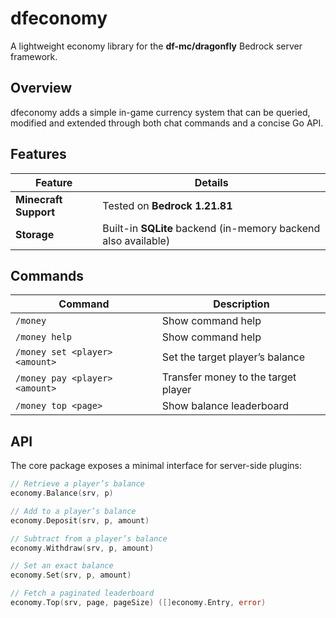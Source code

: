 # dfeconomy

A lightweight economy library for the **df-mc/dragonfly** Bedrock server framework.


## Overview
dfeconomy adds a simple in-game currency system that can be queried, modified and extended through both chat commands and a concise Go API.  


## Features
| Feature               | Details                                                        |
| --------------------- | -------------------------------------------------------------- |
| **Minecraft Support** | Tested on **Bedrock 1.21.81**                                  |
| **Storage**           | Built-in **SQLite** backend (in-memory backend also available) |

## Commands
| Command                        | Description                         |
| ------------------------------ | ----------------------------------- |
| `/money`                       | Show command help                   |
| `/money help`                  | Show command help                   |
| `/money set <player> <amount>` | Set the target player’s balance     |
| `/money pay <player> <amount>` | Transfer money to the target player |
| `/money top <page>`            | Show balance leaderboard            |

## API
The core package exposes a minimal interface for server-side plugins:

```go
// Retrieve a player’s balance
economy.Balance(srv, p)

// Add to a player’s balance
economy.Deposit(srv, p, amount)

// Subtract from a player’s balance
economy.Withdraw(srv, p, amount)

// Set an exact balance
economy.Set(srv, p, amount)

// Fetch a paginated leaderboard
economy.Top(srv, page, pageSize) ([]economy.Entry, error)